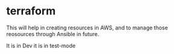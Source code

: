 # terraform

This will help in creating resources in AWS, and to manage those reosources through Ansible in future.

It is in Dev
it is in test-mode

